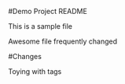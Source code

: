 #Demo Project README

This is a sample file

Awesome file frequently changed

#Changes

Toying with tags